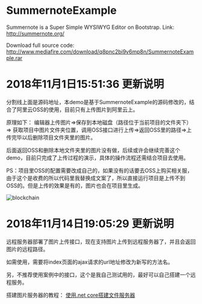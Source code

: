 # SummernoteExample
Summernote is a Super Simple WYSIWYG Editor on Bootstrap.
Link: http://summernote.org/

Download full source code: http://www.mediafire.com/download/q8pnc2bi9v6mp8n/SummernoteExample.rar



# 2018年11月1日15:51:36 更新说明

分割线上面是源码地址，本demo是基于SummernoteExample的源码修改的，结合了阿里云OSS的使用，目前只有上传图片到阿里云上。

原理如下：
    编辑器上传图片=>保存到本地磁盘（路径位于当前项目的文件夹下）=> 获取项目中图片文件夹位置，调用OSS接口进行上传=>返回OSS里的路径=>上传完毕以后删除项目文件夹里的图片。

后面返回OSS和删除本地文件夹里的图片没有做，后续或许会继续完善这个demo，目前只完成了上传过程的演示，具体的操作流程还需结合项目去使用。

PS：项目里OSS的配置需要改成自己的，如果没有的话要去OSS上购买相关服，由于这个是收费的所以代码里我替换成文案了，所以直接运行项目是上传不到OSS的。但是上传的效果是有的，图片也会在项目里生成。

![blockchain](https://images.cnblogs.com/cnblogs_com/sunshine-wy/1332543/o_SummernoteExample.jpg)


# 2018年11月14日19:05:29 更新说明

远程服务器部署了图片上传接口，现在支持图片上传到远程服务器了，并且会返回图片的远程路径。

如需使用，需要将index页面的ajax请求的url地址修改为新写的方法名。

另，不推荐使用案例中的接口，这个是我自己测试用的，最好可以自己搭建一个远程服务。

搭建图片服务器的教程：
[使用.net core搭建文件服务器](https://www.cnblogs.com/sunshine-wy/p/9959646.html)
